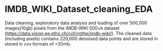 # IMDB_WIKI_Dataset_cleaning_EDA
Data cleaning,  exploratory data  analysis and loading of over 500,000 images(10gb) pixels from the IMDB-WIKI 500+k dataset (https://data.vision.ee.ethz.ch/cvl/rrothe/imdb-wiki/).  The cleaned data (including pixels) contains 220,000  denoised data points and  are stored in stored in csv formats of <20mb.
